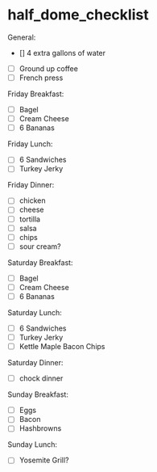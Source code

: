 # half_dome_checklist

General: 
- [] 4 extra gallons of water
- [ ] Ground up coffee
- [ ] French press

Friday Breakfast:
- [ ] Bagel
- [ ] Cream Cheese
- [ ] 6 Bananas

Friday Lunch:
- [ ] 6 Sandwiches
- [ ] Turkey Jerky

Friday Dinner: 
- [ ] chicken
- [ ] cheese
- [ ] tortilla
- [ ] salsa
- [ ] chips
- [ ] sour cream? 

Saturday Breakfast:
- [ ] Bagel
- [ ] Cream Cheese
- [ ] 6 Bananas

Saturday Lunch:
- [ ] 6 Sandwiches
- [ ] Turkey Jerky
- [ ] Kettle Maple Bacon Chips

Saturday Dinner: 
- [ ] chock dinner 

Sunday Breakfast:
- [ ] Eggs
- [ ] Bacon
- [ ] Hashbrowns

Sunday Lunch:
- [ ] Yosemite Grill?
